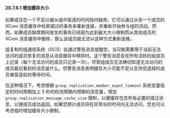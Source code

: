 #### 20.7.6.1 增加缓存大小

如果成员在一个不足以被从组中驱逐的时间段内缺席，它可以通过从另一个成员的 XCom 消息缓存中检索错过的事务来重新连接，并重新开始参与组的活动。然而，如果成员缺席期间发生的事务已经因为达到最大大小限制而从其他成员的 XCom 消息缓存中删除，那么该成员就无法以这种方式重新连接。

组复制的组通信系统（GCS）会通过警告消息提醒您，当可能需要用于当前无法访问的成员恢复的消息从消息缓存中移除时。这个警告消息会在所有活跃的组成员上记录（每个无法访问的成员只记录一次）。尽管组成员无法确切知道无法访问的成员最后看到的消息是什么，但警告消息表明缓存大小可能不足以支持您选择的成员被驱逐前的等待时间。

在这种情况下，考虑根据 `group_replication_member_expel_timeout` 系统变量指定的时间周期加上 5 秒的检测周期内预期的消息量，增加 `group_replication_message_cache_size` 限制，以便缓存包含所有必要的错过消息，以便成员成功返回。如果您预计成员将在异常长的时间内无法访问，您也可以考虑临时增加缓存大小限制。